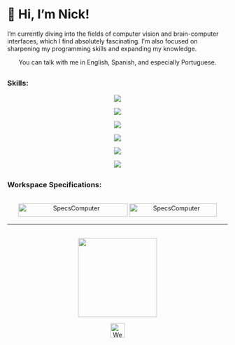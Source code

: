 # 👋 Hi, I’m Nick! 

I’m currently diving into the fields of computer vision and brain-computer interfaces, which I find absolutely fascinating. I’m also focused on sharpening my programming skills and expanding my knowledge.

<p style="text-align:center"> You can talk with me in English, Spanish, and especially Portuguese.</p>


## 
### Skills:
<div alt="habilidades">
  <p style="text-align:center"><img src="https://skillicons.dev/icons?i=python,java,c,php,scala"/></p>
  <p style="text-align:center"><img src="https://skillicons.dev/icons?i=css,js,react,ts&"/></p>
  <p style="text-align:center"><img src="https://skillicons.dev/icons?i=flutter,django,tailwind,hibernate,pytorch"/></p>
  <p style="text-align:center"><img src="https://skillicons.dev/icons?i=docker,git,gitlab,azure"/></p>
  <p style="text-align:center"><img src="https://skillicons.dev/icons?i=vscode,eclipse,mysql,postgresql,matlab,arduino"/></p>
  <p style="text-align:center"><img src="https://skillicons.dev/icons?i=windows,ubuntu,linux"/></p>
</div>

## 

### Workspace Specifications:

<div style="text-align:center"><br>
<img alt="SpecsComputer" height="30" width="250"  src="https://img.shields.io/badge/Windows-LENOVO_ideapad_8gb-0078D6?style=for-the-badge&logo=windows&logoColor=white"/>
<img alt="SpecsComputer" height="30" width="200" src="https://img.shields.io/badge/Intel-Core_i3_10th-0071C5?style=for-the-badge&logo=intel&logoColor=white"/>
  
</div><p
>

---

<div style="text-align:center"><br>
  <a href="https://github.com/unlovedbunny"></a>

  <img height="180em" src="https://github-readme-stats.vercel.app/api/top-langs/?username=unlovedbunny&layout=compact&theme=merko"/>
</div>
<p>
<div style="text-align:center">
<a href="https://www.linkedin.com/in/eduardo-ferreira-93781729b/"></a>
  <img alt="Website " height="33" src="https://img.shields.io/badge/website-000000?style=for-the-badge&logo=About.me&logoColor=white"/></div>
